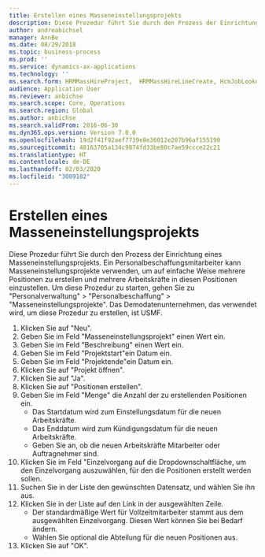 ```yaml
---
title: Erstellen eines Masseneinstellungsprojekts
description: Diese Prozedur führt Sie durch den Prozess der Einrichtung eines Masseneinstellungsprojekts.
author: andreabichsel
manager: AnnBe
ms.date: 08/29/2018
ms.topic: business-process
ms.prod: ''
ms.service: dynamics-ax-applications
ms.technology: ''
ms.search.form: HRMMassHireProject,  HRMMassHireLineCreate, HcmJobLookup
audience: Application User
ms.reviewer: anbichse
ms.search.scope: Core, Operations
ms.search.region: Global
ms.author: anbichse
ms.search.validFrom: 2016-06-30
ms.dyn365.ops.version: Version 7.0.0
ms.openlocfilehash: 19d2f41f92aef7739e8e36012e207b96af155190
ms.sourcegitcommit: 40163705a134c9874fd33be80c7ae59ccce22c21
ms.translationtype: HT
ms.contentlocale: de-DE
ms.lasthandoff: 02/03/2020
ms.locfileid: "3009182"
---
```

# <a name="create-a-mass-hire-project"></a>Erstellen eines Masseneinstellungsprojekts



Diese Prozedur führt Sie durch den Prozess der Einrichtung eines Masseneinstellungsprojekts. Ein Personalbeschaffungsmitarbeiter kann Masseneinstellungsprojekte verwenden, um auf einfache Weise mehrere Positionen zu erstellen und mehrere Arbeitskräfte in diesen Positionen einzustellen. Um diese Prozedur zu starten, gehen Sie zu "Personalverwaltung" > "Personalbeschaffung" > "Masseneinstellungsprojekte". Das Demodatenunternehmen, das verwendet wird, um diese Prozedur zu erstellen, ist USMF.

1. Klicken Sie auf "Neu".
2. Geben Sie im Feld "Masseneinstellungsprojekt" einen Wert ein.
3. Geben Sie im Feld "Beschreibung" einen Wert ein.
4. Geben Sie im Feld "Projektstart"ein Datum ein.
5. Geben Sie im Feld "Projektende"ein Datum ein.
6. Klicken Sie auf "Projekt öffnen".
7. Klicken Sie auf "Ja".
8. Klicken Sie auf "Positionen erstellen".
9. Geben Sie im Feld "Menge" die Anzahl der zu erstellenden Positionen ein.
    * Das Startdatum wird zum Einstellungsdatum für die neuen Arbeitskräfte.  
    * Das Enddatum wird zum Kündigungsdatum für die neuen Arbeitskräfte.  
    * Geben Sie an, ob die neuen Arbeitskräfte Mitarbeiter oder Auftragnehmer sind.  
10. Klicken Sie im Feld "Einzelvorgang auf die Dropdownschaltfläche, um den Einzelvorgang auszuwählen, für den die Positionen erstellt werden sollen.
11. Suchen Sie in der Liste den gewünschten Datensatz, und wählen Sie ihn aus.
12. Klicken Sie in der Liste auf den Link in der ausgewählten Zeile.
    * Der standardmäßige Wert für Vollzeitmitarbeiter stammt aus dem ausgewählten Einzelvorgang. Diesen Wert können Sie bei Bedarf ändern.  
    * Wählen Sie optional die Abteilung für die neuen Positionen aus.  
13. Klicken Sie auf "OK".

